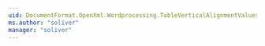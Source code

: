 ```yaml
---
uid: DocumentFormat.OpenXml.Wordprocessing.TableVerticalAlignmentValues
ms.author: "soliver"
manager: "soliver"
---
```


